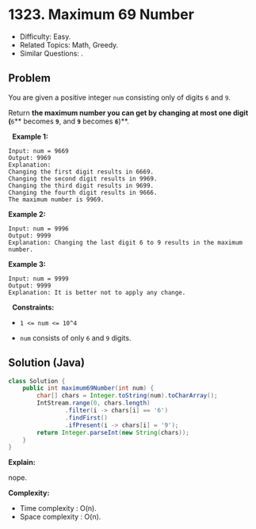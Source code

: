 # 1323. Maximum 69 Number

- Difficulty: Easy.
- Related Topics: Math, Greedy.
- Similar Questions: .

## Problem

You are given a positive integer ```num``` consisting only of digits ```6``` and ```9```.

Return **the maximum number you can get by changing **at most** one digit (**```6```** becomes **```9```**, and **```9```** becomes **```6```**)**.

 
**Example 1:**

```
Input: num = 9669
Output: 9969
Explanation: 
Changing the first digit results in 6669.
Changing the second digit results in 9969.
Changing the third digit results in 9699.
Changing the fourth digit results in 9666.
The maximum number is 9969.
```

**Example 2:**

```
Input: num = 9996
Output: 9999
Explanation: Changing the last digit 6 to 9 results in the maximum number.
```

**Example 3:**

```
Input: num = 9999
Output: 9999
Explanation: It is better not to apply any change.
```

 
**Constraints:**


	
- ```1 <= num <= 10^4```
	
- ```num``` consists of only ```6``` and ```9``` digits.



## Solution (Java)

```java
class Solution {
    public int maximum69Number(int num) {
        char[] chars = Integer.toString(num).toCharArray();
        IntStream.range(0, chars.length)
                .filter(i -> chars[i] == '6')
                .findFirst()
                .ifPresent(i -> chars[i] = '9');
        return Integer.parseInt(new String(chars));
    }
}
```

**Explain:**

nope.

**Complexity:**

* Time complexity : O(n).
* Space complexity : O(n).
